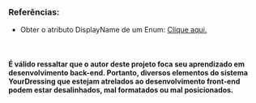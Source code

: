 <h3>Referências:</h3>
<ul>
 <li>Obter o atributo DisplayName de um Enum: <a href="https://stackoverflow.com/questions/13099834/how-to-get-the-display-name-attribute-of-an-enum-member-via-mvc-razor-code">Clique aqui.</a></li>
 </ul>
 
 <br/>
<h4>É válido ressaltar que o autor deste projeto foca seu aprendizado em desenvolvimento back-end. Portanto, diversos elementos do sistema YourDressing que estejam atrelados ao desenvolvimento front-end podem estar desalinhados, mal formatados ou mal posicionados.
</h4>
